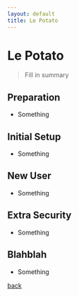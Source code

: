 ```yaml
---
layout: default
title: Le Potato
---
```


# Le Potato

> Fill
> in
> summary

## Preparation
*   Something

## Initial Setup
*   Something

## New User
*   Something

## Extra Security
*   Something

## Blahblah
*   Something

[back](../)
